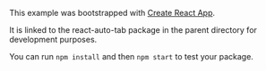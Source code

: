 This example was bootstrapped with [Create React App](https://github.com/facebook/create-react-app).

It is linked to the react-auto-tab package in the parent directory for development purposes.

You can run `npm install` and then `npm start` to test your package.
